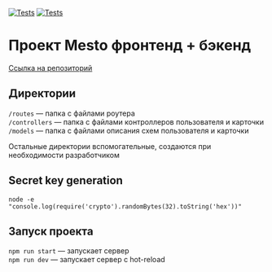 [![Tests](../../actions/workflows/tests-13-sprint.yml/badge.svg)](../../actions/workflows/tests-13-sprint.yml) [![Tests](../../actions/workflows/tests-14-sprint.yml/badge.svg)](../../actions/workflows/tests-14-sprint.yml)
# Проект Mesto фронтенд + бэкенд

[Ссылка на репозиторий](https://github.com/ruslan-mihalev/express-mesto-gha)

## Директории

`/routes` — папка с файлами роутера  
`/controllers` — папка с файлами контроллеров пользователя и карточки   
`/models` — папка с файлами описания схем пользователя и карточки  
  
Остальные директории вспомогательные, создаются при необходимости разработчиком

## Secret key generation
`node -e "console.log(require('crypto').randomBytes(32).toString('hex'))"`

## Запуск проекта

`npm run start` — запускает сервер   
`npm run dev` — запускает сервер с hot-reload
